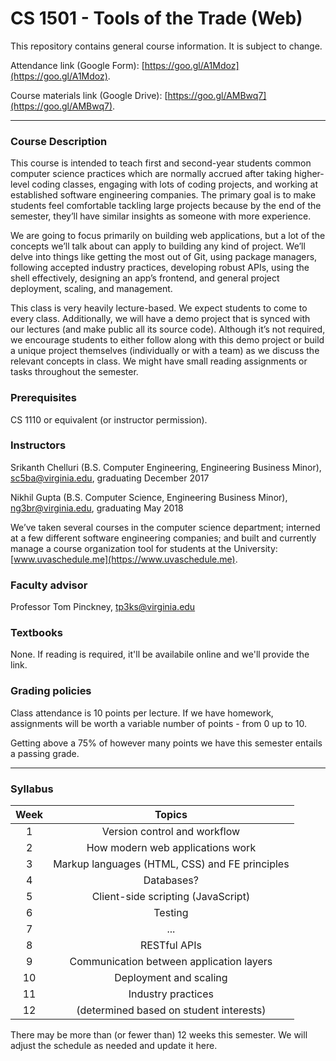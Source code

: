 # CS 1501 - Tools of the Trade (Web)
This repository contains general course information. It is subject to change.

Attendance link (Google Form): [https://goo.gl/A1Mdoz](https://goo.gl/A1Mdoz).

Course materials link (Google Drive): [https://goo.gl/AMBwq7](https://goo.gl/AMBwq7).

---

### Course Description
This course is intended to teach first and second-year students common computer science practices which are normally accrued after taking higher-level coding classes, engaging with lots of coding projects, and working at established software engineering companies. The primary goal is to make students feel comfortable tackling large projects because by the end of the semester, they’ll have similar insights as someone with more experience.

We are going to focus primarily on building web applications, but a lot of the concepts we’ll talk about can apply to building any kind of project. We’ll delve into things like getting the most out of Git, using package managers, following accepted industry practices, developing robust APIs, using the shell effectively, designing an app’s frontend, and general project deployment, scaling, and management.

This class is very heavily lecture-based. We expect students to come to every class. Additionally, we will have a demo project that is synced with our lectures (and make public all its source code). Although it’s not required, we encourage students to either follow along with this demo project or build a unique project themselves (individually or with a team) as we discuss the relevant concepts in class. We might have small reading assignments or tasks throughout the semester.

### Prerequisites
CS 1110 or equivalent (or instructor permission).

### Instructors
Srikanth Chelluri (B.S. Computer Engineering, Engineering Business Minor),
[sc5ba@virginia.edu](mailto:sc5ba@virginia.edu),
graduating December 2017

Nikhil Gupta (B.S. Computer Science, Engineering Business Minor),
[ng3br@virginia.edu](mailto:ng3br@virginia.edu),
graduating May 2018

We’ve taken several courses in the computer science department; interned at a few different software engineering companies; and built and currently manage a course organization tool for students at the University:  [www.uvaschedule.me](https://www.uvaschedule.me).

### Faculty advisor
Professor Tom Pinckney,
[tp3ks@virginia.edu](mailto:tp3ks@virginia.edu)

### Textbooks
None. If reading is required, it'll be availabile online and we'll provide the link.

### Grading policies
Class attendance is 10 points per lecture.
If we have homework, assignments will be worth a variable number of points - from 0 up to 10.

Getting above a 75% of however many points we have this semester entails a passing grade.

---

### Syllabus

| Week 	|                       Topics                        |
|:----:	|:-------------------------------------------------:  |
|   1  	| Version control and workflow                        |
|   2  	| How modern web applications work                    |
|   3  	| Markup languages (HTML, CSS) and FE principles      |
|   4  	| Databases?                                          |
|   5  	| Client-side scripting (JavaScript)                  |
|   6  	| Testing                                             |
|   7  	| ...                                                 |
|   8  	| RESTful APIs                                        |
|   9  	| Communication between application layers           	|
|  10  	| Deployment and scaling                              |
|  11  	| Industry practices                                  |
|  12  	| (determined based on student interests)            	|

There may be more than (or fewer than) 12 weeks this semester. We will adjust the schedule as needed and update it here.
